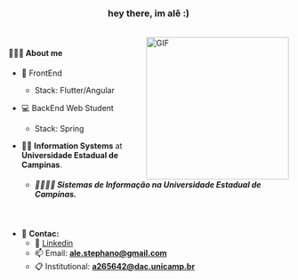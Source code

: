 <h3 align="center">hey there, im alê :)</h3>

<br/>

  <img align="right" alt="GIF" src="https://i.pinimg.com/originals/57/18/5d/57185d2176d7cbaebdb74c00ce1b9ebf.gif" width="256" height="256" />

   <h4>👨🏻‍💻 About me</h4>

- 📱 FrontEnd
  - Stack: Flutter/Angular
- 💻 BackEnd Web Student
  - Stack: Spring
   
- 👨‍🎓 **Information Systems** at **Universidade Estadual de Campinas**.
  - ##### 👨‍🎓🇧🇷 **Sistemas de Informação** na **Universidade Estadual de Campinas**.

<br/>

- 🔭 **Contac:** 
  - 🏢 [Linkedin](https://www.linkedin.com/in/alexandre-stephano-852ab717b/)
  - 📫 Email: **ale.stephano@gmail.com**
  - 📋 Institutional: **a265642@dac.unicamp.br**

<br/>
